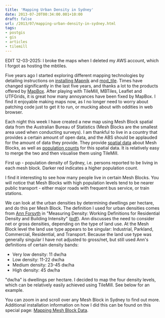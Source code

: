 ```yaml
---
title: 'Mapping Urban Density in Sydney'
date: 2013-07-20T00:34:00.001+10:00
draft: false
url: /2013/07/mapping-urban-density-in-sydney.html
tags: 
- postgis
- gis
- articles
- tilemill
---
```


EDIT 12-03-2025: I broke the maps when I deleted my AWS account, which I forgot as hosting the mbtiles.

Five years ago I started exploring different mapping technologies by detailing instructions on [installing Mapnik](http://www.kelvinism.com/2008/04/setting-up-mapnik-server-on-ubuntu_118.html) and [mod\_tile](http://www.kelvinism.com/2008/11/revised-modtile-install-howto_1369.html). Times have changed significantly in the last five years, and thanks a lot to the products offered by [MapBox](http://www.mapbox.com/). After playing with TileMill, MBTiles, Leaflet and UTFGrids, it is great how many annoyances have been fixed by MapBox. I find it enjoyable making maps now, as I no longer need to worry about patching code just to get it to run, or mucking about with oddities in web browser.  
  
Each night this week I have created a new map using Mesh Block spatial data from the Australian Bureau of Statistics (Mesh Blocks are the smallest area used when conducting surveys). I am thankful to live in a country that provides a certain amount of open data, and the ABS should be applauded for the amount of data they provide. They provide [spatial data](http://www.abs.gov.au/AUSSTATS/abs@.nsf/DetailsPage/1270.0.55.001July%202011?OpenDocument) about Mesh Blocks, as well as [population counts](http://www.abs.gov.au/AUSSTATS/abs@.nsf/DetailsPage/2074.02011?OpenDocument) for this spatial data. It is relatively easy to merge the two and then visualise them using TileMill.  
  
First up - population density of Sydney, i.e. persons reported to be living in each mesh block. Darker red indicates a higher population count.  

I find it interesting to see how many people live in certain Mesh Blocks. You will notice that Mesh Blocks with high population levels tend to be nearer public transport - either major roads with frequent bus service, or train stations.  
  
We can look at the urban densities by determining dwellings per hectare, and do this per Mesh Block. The definition I used for urban densities comes from [Ann Forsyth](http://annforsyth.net/) in "Measuring Density: Working Definitions for Residential Density and Building Intensity" ([pdf](http://www.corridordevelopment.org/pdfs/from_MDC_Website/db9.pdf)). Ann discusses the need to consider net or gross densities, depending on the type of land use. At the Mesh Block level the land use type appears to be singular: Industrial, Parkland, Commercial, Residential, and Transport. Because the land use type was generally singular I have not adjusted to gross/net, but still used Ann's definitions of certain density bands:  

*   Very low density: 11 dw/ha
*   Low density: 11-22 dw/ha
*   Medium density: 23-45 dw/ha
*   High density: 45 dw/ha

"dw/ha" is dwellings per hectare. I decided to map the four density levels, which can be relatively easily achieved using TileMill. See below for an example.  
    
  

You can zoom in and scroll over any Mesh Block in Sydney to find out more. Additional installation information on how I did this can be found on this special page: [Mapping Mesh Block Data](http://www.kelvinism.com/2013/07/mapping-mesh-blocks-with-tilemill.html).